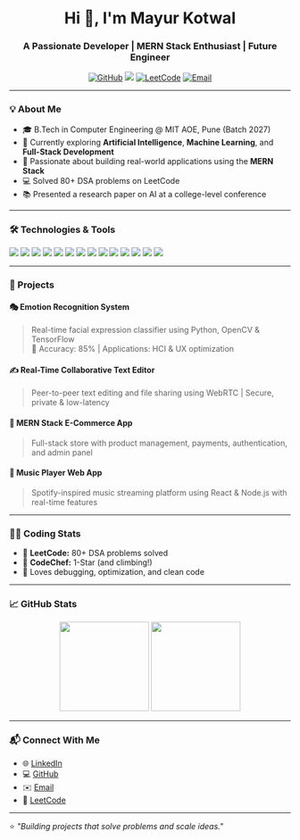 <h1 align="center">Hi 👋, I'm Mayur Kotwal</h1>
<h3 align="center">A Passionate Developer | MERN Stack Enthusiast | Future Engineer</h3>

<p align="center">
  <a href="https://github.com/MayurKotwal"><img src="https://img.shields.io/github/followers/MayurKotwal?label=GitHub&style=social" alt="GitHub"></a>
  <a href="https://www.linkedin.com/in/mayurkotwal/"><img src="https://img.shields.io/badge/LinkedIn-blue?style=flat&logo=linkedin"></a>
  <a href="https://leetcode.com/u/MayurKotwal75/"><img src="https://img.shields.io/badge/LeetCode-FFA116?style=flat&logo=LeetCode&logoColor=black" alt="LeetCode"></a>
  <a href="mailto:mayurkotwal75@gmail.com"><img src="https://img.shields.io/badge/Gmail-red?style=flat&logo=gmail&logoColor=white" alt="Email"></a>
</p>

---

### 💡 About Me

- 🎓 B.Tech in Computer Engineering @ MIT AOE, Pune (Batch 2027)
- 🧠 Currently exploring **Artificial Intelligence**, **Machine Learning**, and **Full-Stack Development**
- 🚀 Passionate about building real-world applications using the **MERN Stack**
- 💻 Solved 80+ DSA problems on LeetCode
- 📚 Presented a research paper on AI at a college-level conference

---

### 🛠️ Technologies & Tools

<p align="left">
  <img src="https://img.shields.io/badge/C++-00599C?style=flat&logo=c%2B%2B&logoColor=white"/>
  <img src="https://img.shields.io/badge/Python-3776AB?style=flat&logo=python&logoColor=white"/>
  <img src="https://img.shields.io/badge/JavaScript-F7DF1E?style=flat&logo=javascript&logoColor=black"/>
  <img src="https://img.shields.io/badge/HTML5-E34F26?style=flat&logo=html5&logoColor=white"/>
  <img src="https://img.shields.io/badge/CSS3-1572B6?style=flat&logo=css3&logoColor=white"/>
  <img src="https://img.shields.io/badge/Node.js-339933?style=flat&logo=nodedotjs&logoColor=white"/>
  <img src="https://img.shields.io/badge/Express.js-000000?style=flat&logo=express&logoColor=white"/>
  <img src="https://img.shields.io/badge/MongoDB-47A248?style=flat&logo=mongodb&logoColor=white"/>
  <img src="https://img.shields.io/badge/React-20232A?style=flat&logo=react&logoColor=61DAFB"/>
  <img src="https://img.shields.io/badge/OpenCV-5C3EE8?style=flat&logo=opencv&logoColor=white"/>
  <img src="https://img.shields.io/badge/TensorFlow-FF6F00?style=flat&logo=tensorflow&logoColor=white"/>
  <img src="https://img.shields.io/badge/Git-F05032?style=flat&logo=git&logoColor=white"/>
  <img src="https://img.shields.io/badge/Postman-FF6C37?style=flat&logo=postman&logoColor=white"/>
  <img src="https://img.shields.io/badge/VS Code-007ACC?style=flat&logo=visual-studio-code&logoColor=white"/>
</p>

---

### 📌 Projects

#### 🎭 Emotion Recognition System
> Real-time facial expression classifier using Python, OpenCV & TensorFlow  
> 🔹 Accuracy: 85% | Applications: HCI & UX optimization

#### ✍️ Real-Time Collaborative Text Editor
> Peer-to-peer text editing and file sharing using WebRTC | Secure, private & low-latency  

#### 🛒 MERN Stack E-Commerce App
> Full-stack store with product management, payments, authentication, and admin panel  

#### 🎵 Music Player Web App
> Spotify-inspired music streaming platform using React & Node.js with real-time features

---

### 👨‍💻 Coding Stats

- 🔢 **LeetCode:** 80+ DSA problems solved
- 🥇 **CodeChef:** 1-Star (and climbing!)
- 🧩 Loves debugging, optimization, and clean code

---

### 📈 GitHub Stats

<p align="center">
  <img src="https://github-readme-stats.vercel.app/api?username=MayurKotwal&show_icons=true&theme=github_dark&count_private=true" height="160"/>
  <img src="https://github-readme-stats.vercel.app/api/top-langs/?username=MayurKotwal&layout=compact&theme=github_dark" height="160"/>
</p>

---

### 📬 Connect With Me

- 🌐 [LinkedIn](https://www.linkedin.com/in/mayurkotwal/)
- 💻 [GitHub](https://github.com/MayurKotwal)
- ✉️ [Email](mailto:mayurkotwal75@gmail.com)
- 🧠 [LeetCode](https://leetcode.com/u/MayurKotwal75/)

---

⭐ _"Building projects that solve problems and scale ideas."_  
